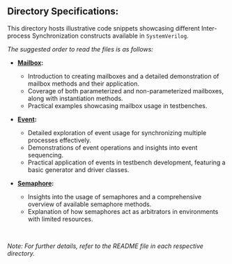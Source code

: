 ## Directory Specifications:

This directory hosts illustrative code snippets showcasing different Inter-process Synchronization constructs available in `SystemVerilog`.

*The suggested order to read the files is as follows:*

- **[Mailbox](mailboxs):**
  - Introduction to creating mailboxes and a detailed demonstration of mailbox methods and their application.
  - Coverage of both parameterized and non-parameterized mailboxes, along with instantiation methods.
  - Practical examples showcasing mailbox usage in testbenches.

- **[Event](events):**
  - Detailed exploration of event usage for synchronizing multiple processes effectively.
  - Demonstrations of event operations and insights into event sequencing.
  - Practical application of events in testbench development, featuring a basic generator and driver classes.

- **[Semaphore](semaphores):**
  - Insights into the usage of semaphores and a comprehensive overview of available semaphore methods.
  - Explanation of how semaphores act as arbitrators in environments with limited resources.

</br>

 *Note: For further details, refer to the README file in each respective directory.*
